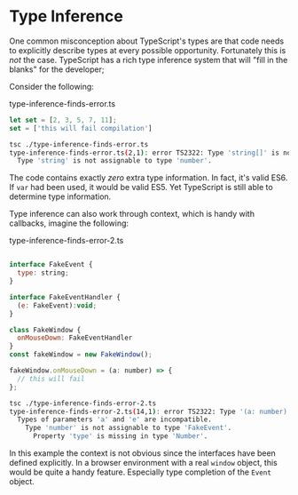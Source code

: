 # Type Inference

One common misconception about TypeScript's types are that code needs to 
explicitly describe types at every possible opportunity.  Fortunately this is
_not_ the case.  TypeScript has a rich type inference system that will "fill in
the blanks" for the developer;

Consider the following:

type-inference-finds-error.ts
```js
let set = [2, 3, 5, 7, 11];
set = ['this will fail compilation']
```

```bash
tsc ./type-inference-finds-error.ts 
type-inference-finds-error.ts(2,1): error TS2322: Type 'string[]' is not assignable to type 'number[]'.
  Type 'string' is not assignable to type 'number'.
```

The code contains exactly _zero_ extra type information.  In fact, it's valid
ES6.  If `var` had been used, it would be valid ES5.  Yet TypeScript is still
able to determine type information.

Type inference can also work through context, which is handy with callbacks,
imagine the following:

type-inference-finds-error-2.ts
```js

interface FakeEvent {
  type: string;
}

interface FakeEventHandler {
  (e: FakeEvent):void; 
}

class FakeWindow {
  onMouseDown: FakeEventHandler
}
const fakeWindow = new FakeWindow();

fakeWindow.onMouseDown = (a: number) => {
  // this will fail
};
```

```bash
tsc ./type-inference-finds-error-2.ts 
type-inference-finds-error-2.ts(14,1): error TS2322: Type '(a: number) => void' is not assignable to type 'FakeEventHandler'.
  Types of parameters 'a' and 'e' are incompatible.
    Type 'number' is not assignable to type 'FakeEvent'.
      Property 'type' is missing in type 'Number'.
```

In this example the context is not obvious since the interfaces have been
defined explicitly.  In a browser environment with a real `window` object, this
would be quite a handy feature.  Especially type completion of the `Event`
object.